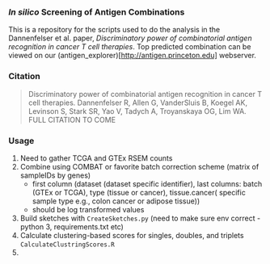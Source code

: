 ### _In silico_ Screening of Antigen Combinations
This is a repository for the scripts used to do the analysis in the Dannenfelser et al. paper, _Discriminatory power of combinatorial antigen recognition in cancer T cell therapies_. Top predicted combination can be viewed on our (antigen_explorer)[http://antigen.princeton.edu] webserver.

### Citation
> Discriminatory power of combinatorial antigen recognition in cancer T cell therapies.
Dannenfelser R, Allen G, VanderSluis B, Koegel AK, Levinson S, Stark SR, Yao V, Tadych A, Troyanskaya OG, Lim WA. FULL CITATION TO COME

<!-- (DOI badge for later?[![DOI](https://zenodo.org/badge/126377943.svg)](https://zenodo.org/badge/latestdoi/126377943)) -->

### Usage
1. Need to gather TCGA and GTEx RSEM counts
2. Combine using COMBAT or favorite batch correction scheme (matrix of sampleIDs by genes)
   - first column (dataset (dataset specific identifier), last columns: batch (GTEx or TCGA), type (tissue or cancer), tissue.cancer( specific sample type e.g., colon cancer or adipose tissue))
   - should be log transformed values
3. Build sketches with `CreateSketches.py` (need to make sure env correct - python 3, requirements.txt etc)
4. Calculate clustering-based scores for singles, doubles, and triplets `CalculateClustringScores.R`
5.
